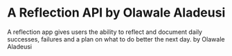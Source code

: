# A Reflection API by Olawale Aladeusi
A reflection app gives users the ability to reflect and document daily successes, failures and a plan on what to do better the next day. by Olawale Aladeusi
